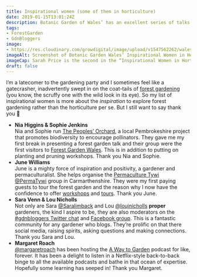 ```yaml
---
title: Inspirational women (some of them in horticulture)
date: 2019-01-15T13:01:24Z
description: Botanic Garden of Wales’ has an excellent series of talks called Inspirational Women in Horticulture, I’ve drawn up my own list of inspirational women, some of whom are in horticulture.
tags: 
- ForestGarden
- GdnBloggers
image: 
- https://res.cloudinary.com/growdigital/image/upload/v1547562262/walesbotanic-190115.png
imageAlt: Screenshot of Botanic Garden Wales’ Inspirational Women in Horticulture talks website
imageCap: Sarah Price is the second in the “Inspirational Women in Horticulture” series of three talks 
draft: false
---
```


I’m a latecomer to the gardening party and I sometimes feel like a gatecrasher, inadvertently swept in on the coat-tails of [forest gardening](https://www.agroforestry.co.uk/about-agroforestry/forest-gardening/) (you know, the scruffy one with the wild look in its eye). So my list of inspirational women is more about the _inspiration_ to explore forest gardening rather than the horticulture per se. But I still want to say thank you 🙂

* **Nia Higgins & Sophie Jenkins**  
Nia and Sophie run [The Peoples’ Orchard](https://www.facebook.com/peoplesorchardstdogs/), a local Pembrokeshire project that promotes biodiversity to encourage pollinators. They gave me my first break in presenting a forest garden talk and their group were the first visitors to [Forest Garden Wales](https://www.forestgarden.wales/tours/). This is in addition to putting on planting and pruning workshops. Thank you Nia and Sophie.
* **June Williams**  
June is a mighty force of inspiration and positivity, a gardener and permaculturalist. She helps organise the [Permaculture Tywi](https://www.facebook.com/groups/PermacultureTywi/) [@PermaTywi](https://mobile.twitter.com/permatywi) group in Carmarthenshire. They were my first paying guests to tour the forest garden and the reason why I now have the confidence to offer [workshops](https://www.airbnb.co.uk/experiences/524767) and [tours](https://www.airbnb.co.uk/experiences/532342). Thank you June.
* **Sara Venn & Lou Nicholls**  
Not only are Sara [@Saralimback](https://mobile.twitter.com/Saralimback) and Lou [@loujnicholls](https://mobile.twitter.com/loujnicholls) **proper** gardeners, the kind I aspire to be, they are also moderators on the [#gdnbloggers Twitter chat](https://mobile.twitter.com/search?q=%23gdnbloggers&src=tyah&f=live) and [Facebook group](https://www.facebook.com/groups/gdnbloggers/). This is a fantastic community for any gardener who blogs. They’re prolific on that there social media, raising spirits, asking questions and making connections. Thank you Sara and Lou.
* **Margaret Roach**  
[@margaretroach](https://twitter.com/margaretroach) has been hosting the [A Way to Garden](https://awaytogarden.com/category/etcetera/radio-podcasts/) podcast for like, forever. It has been a delight to listen in a Netflix-style back-to-back binge to all the available podcasts and bathe in  that ocean of expertise. Hopefully some learning has seeped in! Thank you Margaret.
